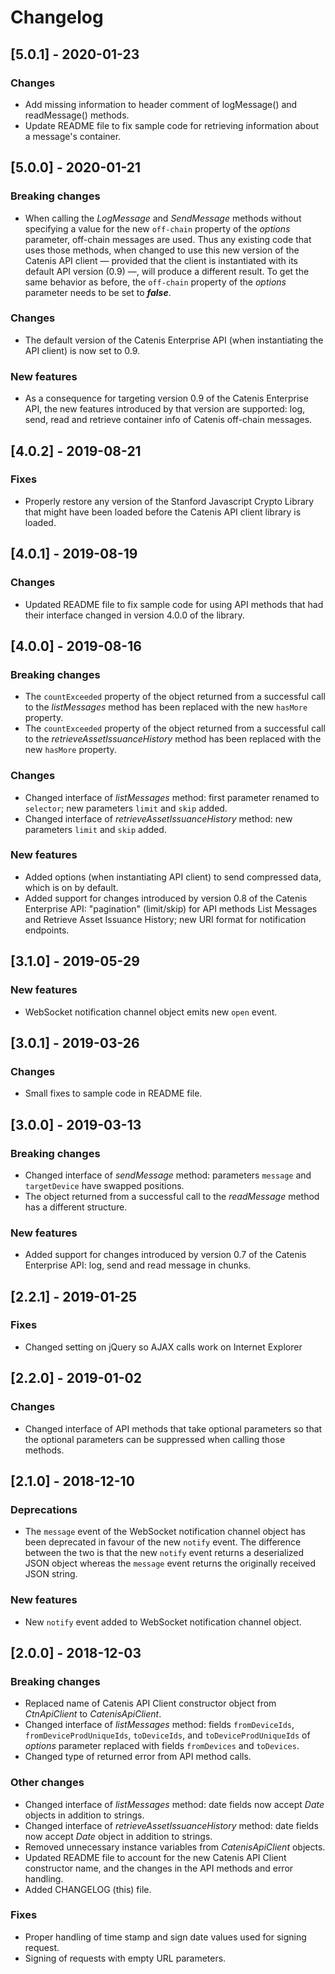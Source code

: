 # Changelog

## [5.0.1] - 2020-01-23

### Changes
- Add missing information to header comment of logMessage() and readMessage() methods.
- Update README file to fix sample code for retrieving information about a message's container.

## [5.0.0] - 2020-01-21

### Breaking changes
- When calling the *LogMessage* and *SendMessage* methods without specifying a value for the new `off-chain` property of
 the *options* parameter, off-chain messages are used. Thus any existing code that uses those methods, when changed to
 use this new version of the Catenis API client — provided that the client is instantiated with its default API version
 (0.9) —, will produce a different result. To get the same behavior as before, the `off-chain` property of the *options*
 parameter needs to be set to ***false***.

### Changes
- The default version of the Catenis Enterprise API (when instantiating the API client) is now set to 0.9.

### New features
- As a consequence for targeting version 0.9 of the Catenis Enterprise API, the new features introduced by that version
 are supported: log, send, read and retrieve container info of Catenis off-chain messages.

## [4.0.2] - 2019-08-21

### Fixes
- Properly restore any version of the Stanford Javascript Crypto Library that might have been loaded before the Catenis
 API client library is loaded.

## [4.0.1] - 2019-08-19

### Changes
- Updated README file to fix sample code for using API methods that had their interface changed in version 4.0.0 of the library.

## [4.0.0] - 2019-08-16

### Breaking changes
- The `countExceeded` property of the object returned from a successful call to the *listMessages* method has been
 replaced with the new `hasMore` property.
- The `countExceeded` property of the object returned from a successful call to the *retrieveAssetIssuanceHistory*
 method has been replaced with the new `hasMore` property.

### Changes
- Changed interface of *listMessages* method: first parameter renamed to `selector`; new parameters `limit` and `skip` added.
- Changed interface of *retrieveAssetIssuanceHistory* method: new parameters `limit` and `skip` added.

### New features
- Added options (when instantiating API client) to send compressed data, which is on by default.
- Added support for changes introduced by version 0.8 of the Catenis Enterprise API: "pagination" (limit/skip) for API
 methods List Messages and Retrieve Asset Issuance History; new URI format for notification endpoints.

## [3.1.0] - 2019-05-29

### New features
- WebSocket notification channel object emits new `open` event.

## [3.0.1] - 2019-03-26

### Changes
- Small fixes to sample code in README file.

## [3.0.0] - 2019-03-13

### Breaking changes
- Changed interface of *sendMessage* method: parameters `message` and `targetDevice` have swapped positions.
- The object returned from a successful call to the *readMessage* method has a different structure.

### New features
- Added support for changes introduced by version 0.7 of the Catenis Enterprise API: log, send and read message in chunks.

## [2.2.1] - 2019-01-25

### Fixes
- Changed setting on jQuery so AJAX calls work on Internet Explorer

## [2.2.0] - 2019-01-02

### Changes
- Changed interface of API methods that take optional parameters so that the optional parameters can be suppressed when
 calling those methods.

## [2.1.0] - 2018-12-10

### Deprecations
- The `message` event of the WebSocket notification channel object has been deprecated in favour of the new `notify`
 event. The difference between the two is that the new `notify` event returns a deserialized JSON object whereas the
 `message` event returns the originally received JSON string.

### New features
- New `notify` event added to WebSocket notification channel object.

## [2.0.0] - 2018-12-03

### Breaking changes
- Replaced name of Catenis API Client constructor object from *CtnApiClient* to *CatenisApiClient*.
- Changed interface of *listMessages* method: fields `fromDeviceIds`, `fromDeviceProdUniqueIds`, `toDeviceIds`,
 and `toDeviceProdUniqueIds` of *options* parameter replaced with fields `fromDevices` and `toDevices`.
- Changed type of returned error from API method calls.

### Other changes
- Changed interface of *listMessages* method: date fields now accept *Date* objects in addition to strings.
- Changed interface of *retrieveAssetIssuanceHistory* method: date fields now accept *Date* object in addition to
 strings.
- Removed unnecessary instance variables from *CatenisApiClient* objects.
- Updated README file to account for the new Catenis API Client constructor name, and the changes in the API methods and error handling.
- Added CHANGELOG (this) file.

### Fixes
- Proper handling of time stamp and sign date values used for signing request.
- Signing of requests with empty URL parameters.
